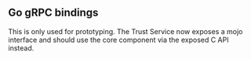 ## Go gRPC bindings

This is only used for prototyping. The Trust Service now exposes a mojo interface and should use the core component via the exposed C API instead.